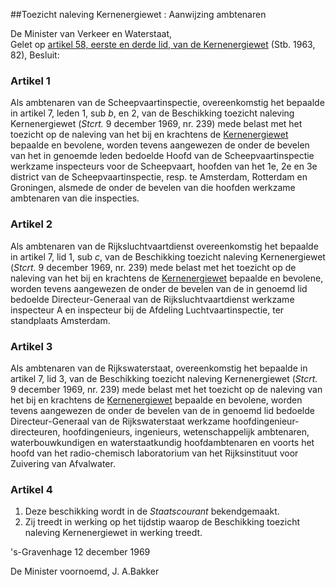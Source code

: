 <meta http-equiv='Content-Type' content='text/html; charset=utf-8' />

##Toezicht naleving Kernenergiewet : Aanwijzing ambtenaren

De Minister van Verkeer en Waterstaat,  
Gelet op [artikel 58, eerste en derde lid, van de Kernenergiewet](../../../../../../../wet/kernenergiewet/BWBR0002402/README.md) (Stb. 1963, 82),
Besluit:    

### Artikel  1  

Als ambtenaren van de Scheepvaartinspectie, overeenkomstig het bepaalde in artikel 7, leden 1, sub *b*, en 2, van de Beschikking toezicht naleving Kernenergiewet (*Stcrt.* 9 december 1969, nr. 239) mede belast met het toezicht op de naleving van het bij en krachtens de [Kernenergiewet](../../../../../../../wet/kernenergiewet/BWBR0002402/README.md) bepaalde en bevolene, worden tevens aangewezen de onder de bevelen van het in genoemde leden bedoelde Hoofd van de Scheepvaartinspectie werkzame inspecteurs voor de Scheepvaart, hoofden van het 1e, 2e en 3e district van de Scheepvaartinspectie, resp. te Amsterdam, Rotterdam en Groningen, alsmede de onder de bevelen van die hoofden werkzame ambtenaren van die inspecties.  

### Artikel  2  

Als ambtenaren van de Rijksluchtvaartdienst overeenkomstig het bepaalde in artikel 7, lid 1, sub *c*, van de Beschikking toezicht naleving Kernenergiewet (*Stcrt.* 9 december 1969, nr. 239) mede belast met het toezicht op de naleving van het bij en krachtens de [Kernenergiewet](../../../../../../../wet/kernenergiewet/BWBR0002402/README.md) bepaalde en bevolene, worden tevens aangewezen de onder de bevelen van de in genoemd lid bedoelde Directeur-Generaal van de Rijksluchtvaartdienst werkzame inspecteur A en inspecteur bij de Afdeling Luchtvaartinspectie, ter standplaats Amsterdam.  

### Artikel  3  

Als ambtenaren van de Rijkswaterstaat, overeenkomstig het bepaalde in artikel 7, lid 3, van de Beschikking toezicht naleving Kernenergiewet (*Stcrt.* 9 december 1969, nr. 239) mede belast met het toezicht op de naleving van het bij en krachtens de [Kernenergiewet](../../../../../../../wet/kernenergiewet/BWBR0002402/README.md) bepaalde en bevolene, worden tevens aangewezen de onder de bevelen van de in genoemd lid bedoelde Directeur-Generaal van de Rijkswaterstaat werkzame hoofdingenieur-directeuren, hoofdingenieurs, ingenieurs, wetenschappelijk ambtenaren, waterbouwkundigen en waterstaatkundig hoofdambtenaren en voorts het hoofd van het radio-chemisch laboratorium van het Rijksinstituut voor Zuivering van Afvalwater.  

### Artikel  4  

1.  Deze beschikking wordt in de *Staatscourant* bekendgemaakt.   
2.  Zij treedt in werking op het tijdstip waarop de Beschikking toezicht naleving Kernenergiewet in werking treedt.   

's-Gravenhage 
12 december 1969    

De 
Minister voornoemd, 
J. A.Bakker    
